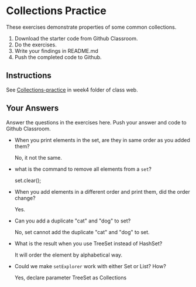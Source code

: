 # Collections Practice

These exercises demonstrate properties of some common collections.

1. Download the starter code from Github Classroom.
2. Do the exercises.
3. Write your findings in README.md
4. Push the completed code to Github.

## Instructions

See [Collections-practice](https://skeoop.github.io/week4/Collections-practice) in week4 folder of class web.

## Your Answers

Answer the questions in the exercises here. Push your answer and code to Github Classroom.

* When you print elements in the set, are they in same order as you added them?
	
	No, it not the same.

* what is the command to remove all elements from a `set`?

	set.clear();

* When you add elements in a different order and print them, did the order change?

	Yes.

* Can you add a duplicate "cat" and "dog" to set?

	No, set cannot add the duplicate "cat" and "dog" to set.

* What is the result when you use TreeSet instead of HashSet?

	It will order the element by alphabetical way.

* Could we make `setExplorer` work with either Set or List?  How?

	Yes, declare parameter TreeSet as Collections 
